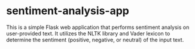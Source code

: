 # sentiment-analysis-app
This is a simple Flask web application that performs sentiment analysis on user-provided text. It utilizes the NLTK library and Vader lexicon to determine the sentiment (positive, negative, or neutral) of the input text.

